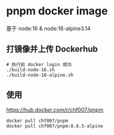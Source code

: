 # pnpm docker image

基于 node:16 & node:16-alpine3.14

## 打镜像并上传 Dockerhub
```shell
# 执行前 docker login 成功
./build-node-16.sh
./build-node-16-alpine.sh
```

## 使用

https://hub.docker.com/r/chf007/pnpm

```shell
docker pull chf007/pnpm
docker pull chf007/pnpm:8.6.5-alpine
```

